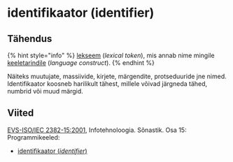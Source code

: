 # identifikaator \(identifier\)

## Tähendus

{% hint style="info" %}
[lekseem](lekseem-lexical-token.md) \(_lexical token_\), mis annab nime mingile [keeletarindile](keeletarind-language-construct.md) \(_language construct_\).
{% endhint %}

Näiteks muutujate, massiivide, kirjete, märgendite, protseduuride jne nimed.  Identifikaator koosneb harilikult tähest, millele võivad järgneda tähed, numbrid või muud märgid.

## Viited

[EVS-ISO/IEC 2382-15:2001](https://www.evs.ee/et/evs-iso-iec-2382-15-2001), Infotehnoloogia. Sõnastik. Osa 15: Programmikeeled:

* [identifikaator \(_identifier_\)](http://www.eki.ee/dict/its/index.cgi?Q=D30A2790-6C03-1014-88DC-FC5F0DBED45A&F=GUID&C01=1&C02=0&C10=1)

